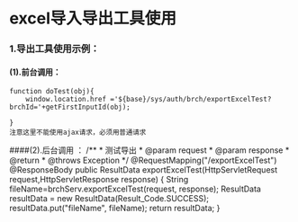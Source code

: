 # excel导入导出工具使用

### 1.导出工具使用示例：
#### (1).前台调用：

    function doTest(obj){
    	window.location.href ='${base}/sys/auth/brch/exportExcelTest?brchId='+getFirstInputId(obj);
    	
    }
    注意这里不能使用ajax请求，必须用普通请求

 ####(2).后台调用 ：
     /**
     * 测试导出
     * @param request
     * @param response
     * @return
     * @throws Exception
     */
    @RequestMapping("/exportExcelTest")
    @ResponseBody 
    public ResultData exportExcelTest(HttpServletRequest request,HttpServletResponse response) {
    	String fileName=brchServ.exportExcelTest(request, response);
    	ResultData resultData = new ResultData(Result_Code.SUCCESS);
    	resultData.put("fileName", fileName);
        return resultData;
    }  